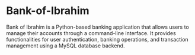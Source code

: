 # Bank-of-Ibrahim
Bank of Ibrahim is a Python-based banking application that allows users to manage their accounts through a command-line interface. It provides functionalities for user authentication, banking operations, and transaction management using a MySQL database backend.
